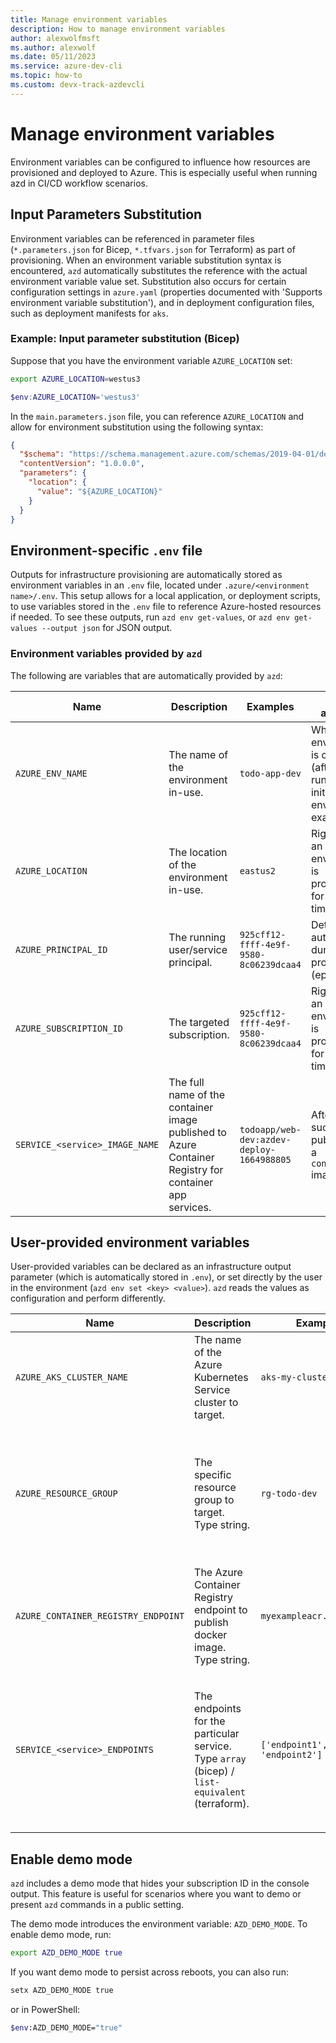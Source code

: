 ```yaml
---
title: Manage environment variables
description: How to manage environment variables
author: alexwolfmsft
ms.author: alexwolf
ms.date: 05/11/2023
ms.service: azure-dev-cli
ms.topic: how-to
ms.custom: devx-track-azdevcli
---
```


# Manage environment variables

Environment variables can be configured to influence how resources are provisioned and deployed to Azure. This is especially useful when running azd in CI/CD workflow scenarios.

## Input Parameters Substitution

Environment variables can be referenced in parameter files (`*.parameters.json` for Bicep, `*.tfvars.json` for Terraform) as part of provisioning. When an environment variable substitution syntax is encountered, `azd` automatically substitutes the reference with the actual environment variable value set. Substitution also occurs for certain configuration settings in `azure.yaml` (properties documented with 'Supports environment variable substitution'), and in deployment configuration files, such as deployment manifests for `aks`.

### Example: Input parameter substitution (Bicep)

Suppose that you have the environment variable `AZURE_LOCATION` set:

```bash
export AZURE_LOCATION=westus3
```

```powershell
$env:AZURE_LOCATION='westus3'
```

In the `main.parameters.json` file, you can reference `AZURE_LOCATION` and allow for environment substitution using the following syntax:

```json
{
  "$schema": "https://schema.management.azure.com/schemas/2019-04-01/deploymentParameters.json#",
  "contentVersion": "1.0.0.0",
  "parameters": {
    "location": {
      "value": "${AZURE_LOCATION}"
    }
  }
}
```

## Environment-specific `.env` file

Outputs for infrastructure provisioning are automatically stored as environment variables in an `.env` file, located under `.azure/<environment name>/.env`. This setup allows for a local application, or deployment scripts, to use variables stored in the `.env` file to reference Azure-hosted resources if needed. To see these outputs, run `azd env get-values`, or `azd env get-values --output json` for JSON output.

### Environment variables provided by `azd`

The following are variables that are automatically provided by `azd`:

| Name  | Description  | Examples  | When available  |
|---------|---------|---------|---------|
|`AZURE_ENV_NAME`     | The name of the environment in-use.       | `todo-app-dev`        | When an environment is created (after running azd init or azd env new, for example).        |
|`AZURE_LOCATION`     | The location of the environment in-use.        |  `eastus2`        |  Right before an environment is provisioned for the first time.       |
|`AZURE_PRINCIPAL_ID`     | The running user/service principal.       | `925cff12-ffff-4e9f-9580-8c06239dcaa4`        | Determined automatically during provisioning (ephemeral).        |
|`AZURE_SUBSCRIPTION_ID`    | The targeted subscription.       |  `925cff12-ffff-4e9f-9580-8c06239dcaa4`       | Right before an environment is provisioned for the first time.
|`SERVICE_<service>_IMAGE_NAME`     | The full name of the container image published to Azure Container Registry for container app services.        | `todoapp/web-dev:azdev-deploy-1664988805`        | After a successful publishing of a `containerapp` image        |

## User-provided environment variables

User-provided variables can be declared as an infrastructure output parameter (which is automatically stored in `.env`), or set directly by the user in the environment (`azd env set <key> <value>`). `azd` reads the values as configuration and perform differently.

| Name  | Description  | Examples  | Effects  |
|---------|---------|---------|---------|
|`AZURE_AKS_CLUSTER_NAME`     | The name of the Azure Kubernetes Service cluster to target.     |   `aks-my-cluster`      |  Required property for deployment of an `aks` service.       |
|`AZURE_RESOURCE_GROUP`    | The specific resource group to target. Type string.   |  `rg-todo-dev`       | `azd` won't perform resource group discovery, and instead references this resource group. `azd` also doesn't control the authored IaC configuration files, thus changes to IaC files may be needed. |
|`AZURE_CONTAINER_REGISTRY_ENDPOINT`     | The Azure Container Registry endpoint to publish docker image. Type string.        |  `myexampleacr.azurecr.io`      |  Required property for deployment of a `containerapp` or `aks` service.        |
|`SERVICE_<service>_ENDPOINTS`    | The endpoints for the particular service. Type `array` (bicep) / `list-equivalent` (terraform).      | `['endpoint1', 'endpoint2']`      | Sets the public endpoints for the particular service will be used by azd for display. By default, azd discovers the automatically assigned hostnames for a given host, such as `*.azurewebsites.net` for `appservice`.        |

## Enable demo mode

`azd` includes a demo mode that hides your subscription ID in the console output. This feature is useful for scenarios where you want to demo or present `azd` commands in a public setting.

The demo mode introduces the environment variable: `AZD_DEMO_MODE`. To enable demo mode, run:

```bash
export AZD_DEMO_MODE true
```

If you want demo mode to persist across reboots, you can also run:

```bash
setx AZD_DEMO_MODE true
```

or in PowerShell:
```bash
$env:AZD_DEMO_MODE="true"
```
